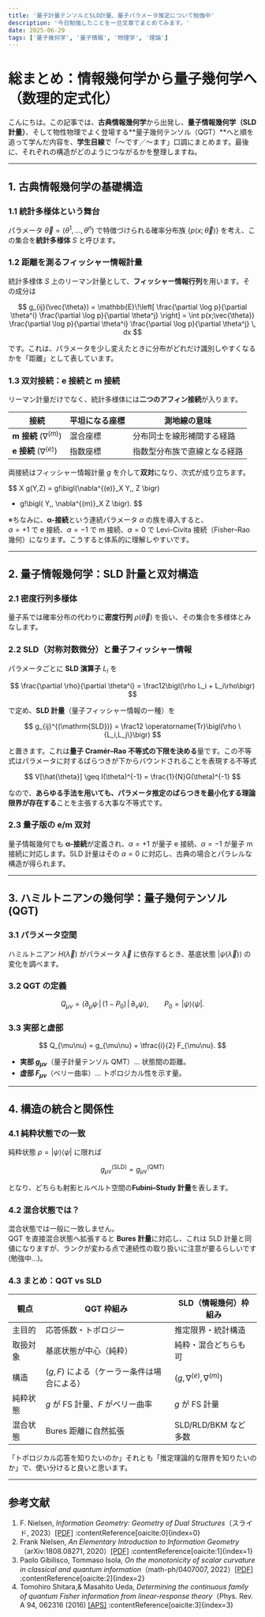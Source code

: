 ```yaml
---
title: '量子計量テンソルとSLD計量、量子パラメータ推定について勉強中'
description: '今日勉強したことを一旦文章でまとめてみます。'
date: 2025-06-29
tags: ['量子幾何学', '量子情報', '物理学', '理論']
---
```


# 総まとめ：情報幾何学から量子幾何学へ（数理的定式化）

こんにちは。この記事では、**古典情報幾何学**から出発し、**量子情報幾何学（SLD 計量）**、そして物性物理でよく登場する**量子幾何テンソル（QGT）**へと順を追って学んだ内容を、**学生目線**で「～です／～ます」口調にまとめます。最後に、それぞれの構造がどのようにつながるかを整理しますね。

---

## 1. 古典情報幾何学の基礎構造

### 1.1 統計多様体という舞台  
パラメータ $\vec{\theta}=(\theta^1,\dots,\theta^n)$ で特徴づけられる確率分布族 $\{p(x;\vec{\theta})\}$ を考え、この集合を**統計多様体** $S$ と呼びます。

### 1.2 距離を測るフィッシャー情報計量  
統計多様体 $S$ 上のリーマン計量として、**フィッシャー情報行列**を用います。その成分は

$$
g_{ij}(\vec{\theta})
  = \mathbb{E}\!\left[
      \frac{\partial \log p}{\partial \theta^i}
      \frac{\partial \log p}{\partial \theta^j}
    \right]
  = \int p(x;\vec{\theta})
      \frac{\partial \log p}{\partial \theta^i}
      \frac{\partial \log p}{\partial \theta^j} \, dx
$$

です。これは、パラメータを少し変えたときに分布がどれだけ識別しやすくなるかを「距離」として表しています。

### 1.3 双対接続：e 接続と m 接続  
リーマン計量だけでなく、統計多様体には**二つのアフィン接続**が入ります。

| 接続 | 平坦になる座標 | 測地線の意味 |
|------|----------------|--------------|
| **m 接続** ($\nabla^{(m)}$) | 混合座標 | 分布同士を線形補間する経路 |
| **e 接続** ($\nabla^{(e)}$) | 指数座標 | 指数型分布族で直線となる経路 |

両接続はフィッシャー情報計量 $g$ を介して**双対**になり、次式が成り立ちます。

$$
X g(Y,Z)
  = g\!\bigl(\nabla^{(e)}_X Y,\, Z \bigr)
  + g\!\bigl( Y,\, \nabla^{(m)}_X Z \bigr).
$$

※ちなみに、**α-接続**という連続パラメータ $\alpha$ の族を導入すると、  
$\alpha = +1$ で e 接続、$\alpha = -1$ で m 接続、$\alpha = 0$ で Levi-Civita 接続（Fisher–Rao 幾何）になります。こうすると体系的に理解しやすいです。

---

## 2. 量子情報幾何学：SLD 計量と双対構造

### 2.1 密度行列多様体  
量子系では確率分布の代わりに**密度行列** $\rho(\vec{\theta})$ を扱い、その集合を多様体とみなします。

### 2.2 SLD（対称対数微分）と量子フィッシャー情報  
パラメータごとに **SLD 演算子** $L_i$ を

$$
\frac{\partial \rho}{\partial \theta^i}
  = \frac12\bigl(\rho L_i + L_i\rho\bigr)
$$

で定め、**SLD 計量**（量子フィッシャー情報の一種）を

$$
g_{ij}^{(\mathrm{SLD})}
  = \frac12 \operatorname{Tr}\bigl(\rho \{L_i,L_j\}\bigr)
$$

と置きます。これは**量子 Cramér–Rao 不等式の下限を決める**量です。この不等式はパラメータに対するばらつきが下からバウンドされることを表現する不等式

$$
V[\hat{\theta}] \geq I(\theta)^{-1} = \frac{1}{N}G(\theta)^{-1}
$$

なので、**あらゆる手法を用いても、パラメータ推定のばらつきを最小化する理論限界が存在する**ことを主張する大事な不等式です。

### 2.3 量子版の e/m 双対  
量子情報幾何でも **α-接続**が定義され、$\alpha = +1$ が量子 e 接続、$\alpha = -1$ が量子 m 接続に対応します。SLD 計量はその $\alpha=0$ に対応し、古典の場合とパラレルな構造が得られます。

---

## 3. ハミルトニアンの幾何学：量子幾何テンソル (QGT)

### 3.1 パラメータ空間  
ハミルトニアン $H(\vec{\lambda})$ がパラメータ $\vec{\lambda}$ に依存するとき、基底状態 $|\psi(\vec{\lambda})\rangle$ の変化を調べます。

### 3.2 QGT の定義  

$$
Q_{\mu\nu}
  = \bigl\langle \partial_\mu\psi \,\bigl|\,
      (1-P_0)\,\bigr|\,\partial_\nu\psi \bigr\rangle,
\qquad
P_0 = |\psi\rangle\langle\psi|.
$$

### 3.3 実部と虚部  

$$
Q_{\mu\nu} = g_{\mu\nu} + \tfrac{i}{2} F_{\mu\nu}.
$$

* **実部 $g_{\mu\nu}$**（量子計量テンソル QMT）… 状態間の距離。  
* **虚部 $F_{\mu\nu}$**（ベリー曲率）… トポロジカル性を示す量。

---

## 4. 構造の統合と関係性

### 4.1 純粋状態での一致  
純粋状態 $\rho = |\psi\rangle\langle\psi|$ に限れば

$$
g_{\mu\nu}^{(\mathrm{SLD})} = g_{\mu\nu}^{(\mathrm{QMT})}
$$

となり、どちらも射影ヒルベルト空間の**Fubini–Study 計量**を表します。

### 4.2 混合状態では？  
混合状態では一般に一致しません。  
QGT を直接混合状態へ拡張すると **Bures 計量**に対応し、これは SLD 計量と同値になりますが、ランクが変わる点で連続性の取り扱いに注意が要るらしいです(勉強中…)。

### 4.3 まとめ：QGT vs SLD  
| 観点 | QGT 枠組み | SLD（情報幾何）枠組み |
|------|------------|------------------------|
| 主目的 | 応答係数・トポロジー | 推定限界・統計構造 |
| 取扱対象 | 基底状態が中心（純粋） | 純粋・混合どちらも可 |
| 構造 | $(g,F)$ による（ケーラー条件は場合による） | $(g,\nabla^{(e)},\nabla^{(m)})$ |
| 純粋状態 | $g$ が FS 計量、$F$ がベリー曲率 | $g$ が FS 計量 |
| 混合状態 | Bures 距離に自然拡張 | SLD/RLD/BKM など多数 |

「トポロジカル応答を知りたいのか」それとも「推定理論的な限界を知りたいのか」で、使い分けると良いと思います。

---

## 参考文献  

1. F. Nielsen, *Information Geometry: Geometry of Dual Structures*（スライド, 2023）[[PDF]](https://franknielsen.github.io/SlidesVideo/DualGeometryIG-Short.pdf) :contentReference[oaicite:0]{index=0}  
2. Frank Nielsen, *An Elementary Introduction to Information Geometry*（arXiv:1808.08271, 2020）[[PDF]](https://arxiv.org/pdf/1808.08271) :contentReference[oaicite:1]{index=1}  
3. Paolo Gibilisco, Tommaso Isola, *On the monotonicity of scalar curvature in classical and quantum information*（math-ph/0407007, 2022）[[PDF]](https://arxiv.org/pdf/math-ph/0407007) :contentReference[oaicite:2]{index=2}  
4. Tomohiro Shitara,& Masahito Ueda, *Determining the continuous family of quantum Fisher information from linear-response theory*（Phys. Rev. A 94, 062316 (2016) [[APS]](https://link.aps.org/doi/10.1103/PhysRevA.94.062316) :contentReference[oaicite:3]{index=3}  
